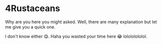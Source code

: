 # 4Rustaceans

Why are you here you might asked. Well, there are many explanation but let me give you a quick one.

I don't know either 😋. Haha you wasted your time here 😂 lolololololol.
